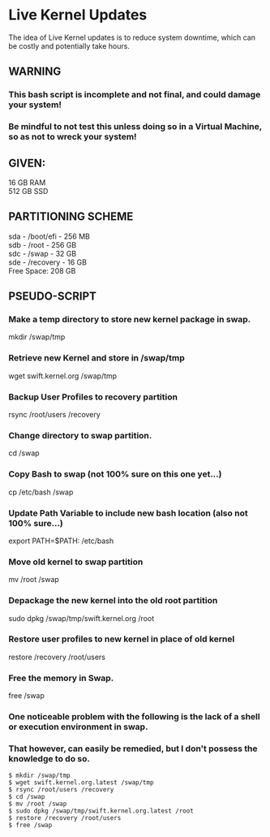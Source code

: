 # Live Kernel Updates
The idea of Live Kernel updates is to reduce system downtime, which can be costly and potentially take hours.  

## WARNING  
### This bash script is incomplete and not final, and could damage your system!  
### Be mindful to not test this unless doing so in a Virtual Machine, so as not to wreck your system!

## GIVEN: 
16 GB RAM  
512 GB SSD

## PARTITIONING SCHEME
sda - /boot/efi - 256 MB  
sdb - /root - 256 GB  
sdc - /swap - 32 GB  
sde - /recovery - 16 GB  
Free Space: 208 GB  

## PSEUDO-SCRIPT
### Make a temp directory to store new kernel package in swap.  
mkdir /swap/tmp  

### Retrieve new Kernel and store in /swap/tmp
wget swift.kernel.org /swap/tmp  

### Backup User Profiles to recovery partition  
rsync /root/users /recovery  

### Change directory to swap partition.  
cd /swap  

### Copy Bash to swap (not 100% sure on this one yet...)
cp /etc/bash /swap  

### Update Path Variable to include new bash location (also not 100% sure...)  
export PATH=$PATH: /etc/bash

### Move old kernel to swap partition  
mv /root /swap  

### Depackage the new kernel into the old root partition  
sudo dpkg /swap/tmp/swift.kernel.org /root  

### Restore user profiles to new kernel in place of old kernel  
restore /recovery /root/users  

### Free the memory in Swap.  
free /swap  

### One noticeable problem with the following is the lack of a shell or execution environment in swap.  
### That however, can easily be remedied, but I don't possess the knowledge to do so.  

```
$ mkdir /swap/tmp  
$ wget swift.kernel.org.latest /swap/tmp  
$ rsync /root/users /recovery  
$ cd /swap  
$ mv /root /swap  
$ sudo dpkg /swap/tmp/swift.kernel.org.latest /root  
$ restore /recovery /root/users  
$ free /swap  
```
